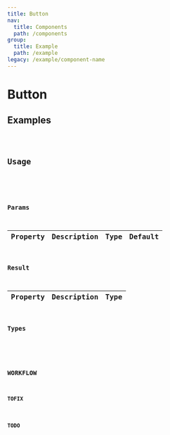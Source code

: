 ```yaml
---
title: Button
nav:
  title: Components
  path: /components
group:
  title: Example
  path: /example
legacy: /example/component-name
---
```


# Button

## Examples

<code src="./demo/basic.tsx" />

## Usage

```ts

```

### Params

| Property | Description | Type | Default |
| -------- | ----------- | ---- | ------- |

### Result

| Property | Description | Type |
| -------- | ----------- | ---- |

### Types

```ts

```

### WORKFLOW

#### TOFIX

#### TODO